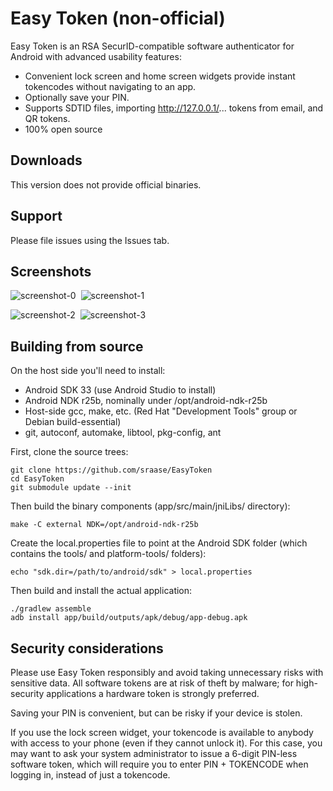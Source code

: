 Easy Token (non-official)
=========================

Easy Token is an RSA SecurID-compatible software authenticator for Android
with advanced usability features:

* Convenient lock screen and home screen widgets provide instant tokencodes
without navigating to an app.
* Optionally save your PIN.
* Supports SDTID files, importing http://127.0.0.1/... tokens from email,
and QR tokens.
* 100% open source

## Downloads

This version does not provide official binaries.

## Support

Please file issues using the Issues tab.

## Screenshots

![screenshot-0](screenshots/screenshot-0.png)&nbsp;
![screenshot-1](screenshots/screenshot-1.png)

![screenshot-2](screenshots/screenshot-2.png)&nbsp;
![screenshot-3](screenshots/screenshot-3.png)

## Building from source

On the host side you'll need to install:

* Android SDK 33 (use Android Studio to install)
* Android NDK r25b, nominally under /opt/android-ndk-r25b
* Host-side gcc, make, etc. (Red Hat "Development Tools" group or Debian build-essential)
* git, autoconf, automake, libtool, pkg-config, ant

First, clone the source trees:

    git clone https://github.com/sraase/EasyToken
    cd EasyToken
    git submodule update --init

Then build the binary components (app/src/main/jniLibs/ directory):

    make -C external NDK=/opt/android-ndk-r25b

Create the local.properties file to point at the Android SDK
folder (which contains the tools/ and platform-tools/ folders):

    echo "sdk.dir=/path/to/android/sdk" > local.properties

Then build and install the actual application:

    ./gradlew assemble
    adb install app/build/outputs/apk/debug/app-debug.apk

## Security considerations

Please use Easy Token responsibly and avoid taking unnecessary risks with
sensitive data.  All software tokens are at risk of theft by malware; for
high-security applications a hardware token is strongly preferred.

Saving your PIN is convenient, but can be risky if your device is stolen.

If you use the lock screen widget, your tokencode is available to anybody with
access to your phone (even if they cannot unlock it).  For this case, you may
want to ask your system administrator to issue a 6-digit PIN-less software
token, which will require you to enter PIN + TOKENCODE when logging in, instead
of just a tokencode.
